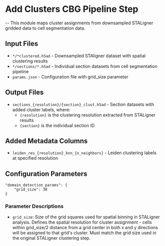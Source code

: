 # Add Clusters CBG Pipeline Step
--
This module maps cluster assignments from downsampled STALigner gridded data to cell segmentation data.

## Input Files
- `*/*clustered.h5ad` - Downsampled STAligner dataset with spatial clustering results
- `*/sections/*.h5ad` - Individual section datasets from cell segmentation pipeline
- `params.json` - Configuration file with grid_size parameter

## Output Files
- `sections_{resolution}/{section}_clust.h5ad` - Section datasets with added cluster labels, where:
  - `{resolution}` is the clustering resolution extracted from STALigner results
  - `{section}` is the individual section ID

## Added Metadata Columns
- `leiden_res_{resolution}_knn_{n_neighbors}` - Leiden clustering labels at specified resolution

## Configuration Parameters

    "domain_detection_params": {
        "grid_size": 30
    }

### Parameter Descriptions

- `grid_size`: Size of the grid squares used for spatial binning in STALigner analysis. Defines the spatial resolution for cluster assignment - cells within grid_size/2 distance from a grid center in both x and y directions will be assigned to that grid's cluster. Must match the grid size used in the original STALigner clustering step.
